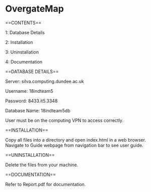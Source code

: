 # OvergateMap

==CONTENTS==

1: Database Details

2: Installation

3: Uninstallation

4: Documentation

==DATABASE DETAILS==

Server: silva.computing.dundee.ac.uk 

Username: 18indteam5

Password: 8433.it5.3348

Database Name: 18indteam5db

User must be on the computing VPN to access correctly.

==INSTALLATION==

Copy all files into a directory and open index.html in a web browser.  Navigate to Guide webpage from navigation bar to see user guide.

==UNINSTALLATION==

Delete the files from your machine.

==DOCUMENTATION==

Refer to Report.pdf for documentation.
